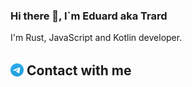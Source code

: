 ### Hi there 👋, I\`m Eduard aka Trard

I'm Rust, JavaScript and Kotlin developer.

<div>
    <h2>
        <a href="https://t.me/trard"><img style="vertical-align:middle; height:1em" alt="" src="docs/assests/images/Telegram.svg"></a>
        <span style="vertical-align:middle">Contact with me</span>
    </h2>
</div>
